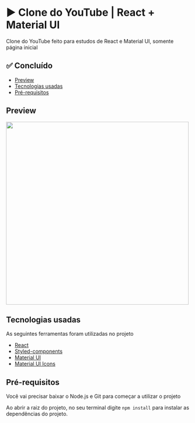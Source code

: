<h1>▶️ Clone do YouTube | React + Material UI</h1>
<p>
Clone do YouTube feito para estudos de React e Material UI, somente página inicial
</p>

<h2>✅ Concluído</h2>

<ul>
<li><a href="#preview">Preview</a></li>
<li><a href="#tecnologias">Tecnologias usadas</a></li>
<li><a href="#prerequisitos">Pré-requisitos</a></li>
</ul>

<h2 id="preview">Preview</h2>
<img height="500" src="https://i.imgur.com/GEcT2Qh.gif" />

<h2 id="tecnologias">Tecnologias usadas</h2>
<p>As seguintes ferramentas foram utilizadas no projeto</p>
<ul>
<li><a href="https://github.com/facebook/create-react-app">React</a></li>
<li><a href="https://styled-components.com/">Styled-components</a></li>
<li>
<a href="https://material-ui.com/">Material UI</a>
</li>
<li>
<a href="https://material-ui.com/pt/components/material-icons/">Material UI Icons</a>
</li>
</ul>

<h2 id="prerequisitos">Pré-requisitos</h2>
<p> Você vai precisar baixar o Node.js e Git para começar a utilizar o projeto</p>
<p> Ao abrir a raiz do projeto, no seu terminal digite <code>npm install</code> para instalar as dependências do projeto. </p>

